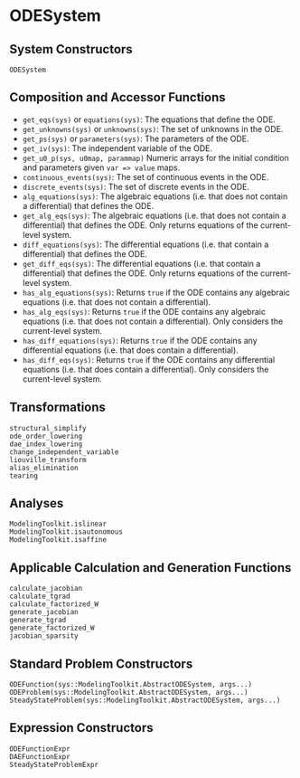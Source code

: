 # ODESystem

## System Constructors

```@docs
ODESystem
```

## Composition and Accessor Functions

  - `get_eqs(sys)` or `equations(sys)`: The equations that define the ODE.
  - `get_unknowns(sys)` or `unknowns(sys)`: The set of unknowns in the ODE.
  - `get_ps(sys)` or `parameters(sys)`: The parameters of the ODE.
  - `get_iv(sys)`: The independent variable of the ODE.
  - `get_u0_p(sys, u0map, parammap)` Numeric arrays for the initial condition and parameters given `var => value` maps.
  - `continuous_events(sys)`: The set of continuous events in the ODE.
  - `discrete_events(sys)`: The set of discrete events in the ODE.
  - `alg_equations(sys)`: The algebraic equations (i.e. that does not contain a differential) that defines the ODE.
  - `get_alg_eqs(sys)`: The algebraic equations (i.e. that does not contain a differential) that defines the ODE. Only returns equations of the current-level system.
  - `diff_equations(sys)`: The differential equations (i.e. that contain a differential) that defines the ODE.
  - `get_diff_eqs(sys)`: The differential equations (i.e. that contain a differential) that defines the ODE. Only returns equations of the current-level system.
  - `has_alg_equations(sys)`: Returns `true` if the ODE contains any algebraic equations (i.e. that does not contain a differential).
  - `has_alg_eqs(sys)`: Returns `true` if the ODE contains any algebraic equations (i.e. that does not contain a differential). Only considers the current-level system.
  - `has_diff_equations(sys)`: Returns `true` if the ODE contains any differential equations (i.e. that does contain a differential).
  - `has_diff_eqs(sys)`: Returns `true` if the ODE contains any differential equations (i.e. that does contain a differential). Only considers the current-level system.

## Transformations

```@docs
structural_simplify
ode_order_lowering
dae_index_lowering
change_independent_variable
liouville_transform
alias_elimination
tearing
```

## Analyses

```@docs
ModelingToolkit.islinear
ModelingToolkit.isautonomous
ModelingToolkit.isaffine
```

## Applicable Calculation and Generation Functions

```@docs; canonical=false
calculate_jacobian
calculate_tgrad
calculate_factorized_W
generate_jacobian
generate_tgrad
generate_factorized_W
jacobian_sparsity
```

## Standard Problem Constructors

```@docs
ODEFunction(sys::ModelingToolkit.AbstractODESystem, args...)
ODEProblem(sys::ModelingToolkit.AbstractODESystem, args...)
SteadyStateProblem(sys::ModelingToolkit.AbstractODESystem, args...)
```

## Expression Constructors

```@docs
ODEFunctionExpr
DAEFunctionExpr
SteadyStateProblemExpr
```

